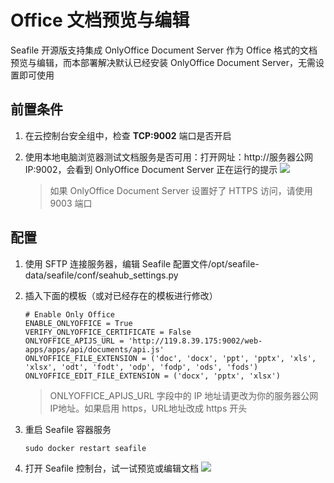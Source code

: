 # Office 文档预览与编辑

Seafile 开源版支持集成 OnlyOffice Document Server 作为 Office 格式的文档预览与编辑，而本部署解决默认已经安装 OnlyOffice Document Server，无需设置即可使用

## 前置条件

1. 在云控制台安全组中，检查 **TCP:9002** 端口是否开启
2. 使用本地电脑浏览器测试文档服务是否可用：打开网址：http://服务器公网IP:9002，会看到 OnlyOffice Document Server 正在运行的提示 
   ![](https://libs.websoft9.com/Websoft9/DocsPicture/zh/onlyoffice/onlyoffice-dkisrunning-websoft9.png)
   
   > 如果 OnlyOffice Document Server 设置好了 HTTPS 访问，请使用 9003 端口

## 配置

1. 使用 SFTP 连接服务器，编辑 Seafile 配置文件/opt/seafile-data/seafile/conf/seahub_settings.py
2. 插入下面的模板（或对已经存在的模板进行修改）
   ```
   # Enable Only Office
   ENABLE_ONLYOFFICE = True
   VERIFY_ONLYOFFICE_CERTIFICATE = False
   ONLYOFFICE_APIJS_URL = 'http://119.8.39.175:9002/web-apps/apps/api/documents/api.js'
   ONLYOFFICE_FILE_EXTENSION = ('doc', 'docx', 'ppt', 'pptx', 'xls', 'xlsx', 'odt', 'fodt', 'odp', 'fodp', 'ods', 'fods')
   ONLYOFFICE_EDIT_FILE_EXTENSION = ('docx', 'pptx', 'xlsx')
   ```
   > ONLYOFFICE_APIJS_URL 字段中的 IP 地址请更改为你的服务器公网IP地址。如果启用 https，URL地址改成 https 开头

3. 重启 Seafile 容器服务
   ```
   sudo docker restart seafile
   ```

4. 打开 Seafile 控制台，试一试预览或编辑文档
   ![](https://libs.websoft9.com/Websoft9/DocsPicture/zh/seafile/seafile-onlyofficepr-websoft9.png)
